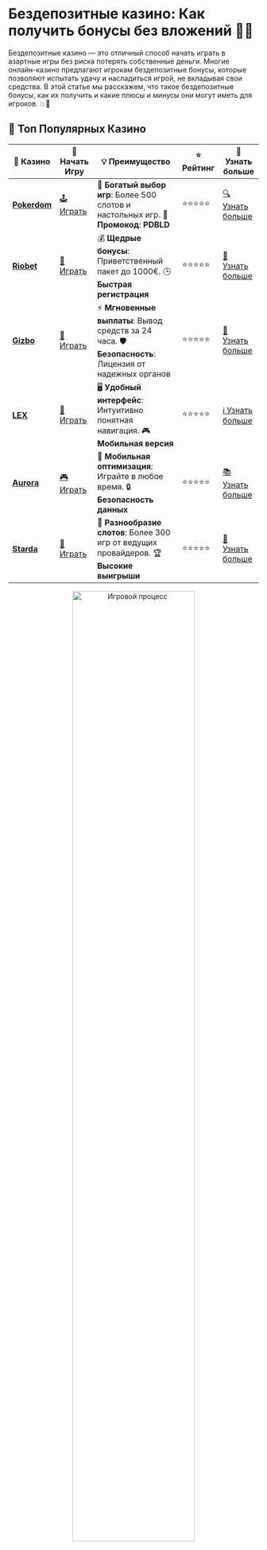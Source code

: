 # Бездепозитные казино: Как получить бонусы без вложений 💸🎰

Бездепозитные казино — это отличный способ начать играть в азартные игры без риска потерять собственные деньги. Многие онлайн-казино предлагают игрокам бездепозитные бонусы, которые позволяют испытать удачу и насладиться игрой, не вкладывая свои средства. В этой статье мы расскажем, что такое бездепозитные бонусы, как их получить и какие плюсы и минусы они могут иметь для игроков. 💥🎉

## 🌟 Топ Популярных Казино

| 🎲 **Казино** | 🔗 **Начать Игру** | 💡 **Преимущество** | ⭐ **Рейтинг** | 🔗 **Узнать больше** |
|--------------|---------------------|---------------------|----------------|----------------------|
| [**Pokerdom**](https://brandplay.link/4k77v2yx) | [🕹️ Играть](https://brandplay.link/4k77v2yx) | 🎉 **Богатый выбор игр**: Более 500 слотов и настольных игр. 🎁 **Промокод**: **PDBLD** | ⭐⭐⭐⭐⭐ | [🔍 Узнать больше](https://brandplay.link/4k77v2yx) |
| [**Riobet**](https://brandplay.link/7xBLTPyj) | [🎰 Играть](https://brandplay.link/7xBLTPyj) | 💰 **Щедрые бонусы**: Приветственный пакет до 1000€. 🕒 **Быстрая регистрация** | ⭐⭐⭐⭐⭐ | [📖 Узнать больше](https://brandplay.link/7xBLTPyj) |
| [**Gizbo**](https://brandplay.link/bprXw4YV) | [🎲 Играть](https://brandplay.link/bprXw4YV) | ⚡ **Мгновенные выплаты**: Вывод средств за 24 часа. 🛡️ **Безопасность**: Лицензия от надежных органов | ⭐⭐⭐⭐⭐ | [📝 Узнать больше](https://brandplay.link/bprXw4YV) |
| [**LEX**](https://brandplay.link/zW4hdDFV) | [🤑 Играть](https://brandplay.link/zW4hdDFV) | 🖥️ **Удобный интерфейс**: Интуитивно понятная навигация. 🎮 **Мобильная версия** | ⭐⭐⭐⭐⭐ | [ℹ️ Узнать больше](https://brandplay.link/zW4hdDFV) |
| [**Aurora**](https://10trafic-stat2.com/click/668546556bcc6313411604bd/6766/13032/subaccount) | [🎮 Играть](https://10trafic-stat2.com/click/668546556bcc6313411604bd/6766/13032/subaccount) | 📱 **Мобильная оптимизация**: Играйте в любое время. 🔒 **Безопасность данных** | ⭐⭐⭐⭐⭐ | [📚 Узнать больше](https://10trafic-stat2.com/click/668546556bcc6313411604bd/6766/13032/subaccount) |
| [**Starda**](https://brandplay.link/fB7xwRFL) | [🎯 Играть](https://brandplay.link/fB7xwRFL) | 🎰 **Разнообразие слотов**: Более 300 игр от ведущих провайдеров. 🏆 **Высокие выигрыши** | ⭐⭐⭐⭐⭐ | [🔎 Узнать больше](https://brandplay.link/fB7xwRFL) |

<div align="center">
    <img src="https://i.pinimg.com/originals/1d/b3/25/1db325483acbe642c6d4e6fdd73a4988.gif" alt="Игровой процесс" width="70%">
</div>

## 💎 Лучшие Бонусы и Акции

| 🎲 **Казино** | 🔗 **Начать Игру** | 💡 **Преимущество** | ⭐ **Рейтинг** | 🔗 **Узнать больше** |
|--------------|---------------------|---------------------|----------------|----------------------|
| [**Kometa**](https://brandplay.link/8ZymQJV8) | [🎰 Играть](https://brandplay.link/8ZymQJV8) | 🎁 **Эксклюзивные бонусы**: Регулярные акции и промо. 🔄 **Программы лояльности** | ⭐⭐⭐⭐☆ | [🔍 Узнать больше](https://brandplay.link/8ZymQJV8) |
| [**R7**](https://brandplay.link/bMd3Yjsw) | [🕹️ Играть](https://brandplay.link/bMd3Yjsw) | 🕒 **Круглосуточная поддержка**: Всегда на связи. 💸 **Высокие лимиты** | ⭐⭐⭐⭐☆ | [📖 Узнать больше](https://brandplay.link/bMd3Yjsw) |
| [**7K**](https://brandplay.link/BvQyFShp) | [🎲 Играть](https://brandplay.link/BvQyFShp) | 🌟 **Эксклюзивные бонусы**: Только для VIP игроков. 🎉 **Сезонные акции** | ⭐⭐⭐⭐☆ | [📝 Узнать больше](https://brandplay.link/BvQyFShp) |
| [**Kent**](https://brandplay.link/Fv2WP3js) | [🤑 Играть](https://brandplay.link/Fv2WP3js) | 📈 **Высокий RTP**: Более 98%. 💼 **Профессиональная поддержка** | ⭐⭐⭐⭐☆ | [ℹ️ Узнать больше](https://brandplay.link/Fv2WP3js) |
| [**1Xslots**](https://brandplay.link/hSB1khtr) | [🎮 Играть](https://brandplay.link/hSB1khtr) | 🎉 **Множество акций**: Еженедельные бонусы и турниры. 🛡️ **Безопасность** | ⭐⭐⭐⭐☆ | [📚 Узнать больше](https://brandplay.link/hSB1khtr) |
| [**Gama**](https://brandplay.link/j6NMKsDz) | [🎯 Играть](https://brandplay.link/j6NMKsDz) | 🔍 **Интуитивный интерфейс**: Легкость использования. 🏅 **Престижные турниры** | ⭐⭐⭐⭐☆ | [🔎 Узнать больше](https://brandplay.link/j6NMKsDz) |

<div align="center">
    <img src="https://i.pinimg.com/originals/1d/b3/25/1db325483acbe642c6d4e6fdd73a4988.gif" alt="Игровой процесс" width="70%">
</div>

## 🚀 Быстрые Выигрыши и Поддержка

| 🎲 **Казино** | 🔗 **Начать Игру** | 💡 **Преимущество** | ⭐ **Рейтинг** | 🔗 **Узнать больше** |
|--------------|---------------------|---------------------|----------------|----------------------|
| [**Onion**](https://brandplay.link/zBGRVpQ9) | [🎰 Играть](https://brandplay.link/zBGRVpQ9) | 🤑 **Низкие ставки**: Идеально для начинающих. 🔄 **Быстрые выводы** | ⭐⭐⭐⭐☆ | [🔍 Узнать больше](https://brandplay.link/zBGRVpQ9) |
| [**Чемпион**](https://temon-gter.cfd/go/lRq?p80412p304504pcc44t17455) | [🕹️ Играть](https://temon-gter.cfd/go/lRq?p80412p304504pcc44t17455) | 🏅 **Лояльная программа**: Награды за активность. 🎁 **Ежемесячные бонусы** | ⭐⭐⭐⭐☆ | [📖 Узнать больше](https://temon-gter.cfd/go/lRq?p80412p304504pcc44t17455) |
| [**Vavada**](https://vavadapartner.pro/?promo=ea5c9275-6854-4505-94fc-95ab18221945-linkb2) | [🎲 Играть](https://vavadapartner.pro/?promo=ea5c9275-6854-4505-94fc-95ab18221945-linkb2) | 🚀 **Быстрая регистрация**: Начните играть мгновенно. 🔐 **Безопасные транзакции** | ⭐⭐⭐⭐☆ | [📝 Узнать больше](https://vavadapartner.pro/?promo=ea5c9275-6854-4505-94fc-95ab18221945-linkb2) |
| [**Friends**](https://gofriends.kim/linkb2) | [🤑 Играть](https://gofriends.kim/linkb2) | 🤝 **Социальные игры**: Играйте с друзьями. 🌐 **Мультиплатформенность** | ⭐⭐⭐⭐☆ | [ℹ️ Узнать больше](https://gofriends.kim/linkb2) |
| [**1WIN**](https://brandplay.link/smXVpBbG) | [🎮 Играть](https://brandplay.link/smXVpBbG) | 🏆 **Спортивные ставки**: Широкий выбор видов спорта. 💵 **Высокие коэффициенты** | ⭐⭐⭐⭐☆ | [📚 Узнать больше](https://brandplay.link/smXVpBbG) |
| [**Drip**](https://drp-ircp01.com/c07e6a3db) | [🎯 Играть](https://drp-ircp01.com/c07e6a3db) | 🌐 **Инновационные игры**: Новейшие игровые технологии. 🛡️ **Высокая безопасность** | ⭐⭐⭐⭐☆ | [🔎 Узнать больше](https://drp-ircp01.com/c07e6a3db) |
| [**JoyCasino**](https://rpc30.call2me.pro/?/ru/registration?apkpop=0&partner=p24970p3291217pc98f) | [🎰 Играть](https://rpc30.call2me.pro/?/ru/registration?apkpop=0&partner=p24970p3291217pc98f) | 🎁 **Приятные бонусы**: Ежедневные акции и подарки. 🕹️ **Разнообразие игр** | ⭐⭐⭐⭐☆ | [🔍 Узнать больше](https://rpc30.call2me.pro/?/ru/registration?apkpop=0&partner=p24970p3291217pc98f) |

<div align="center">
    <img src="https://i.pinimg.com/originals/1d/b3/25/1db325483acbe642c6d4e6fdd73a4988.gif" alt="Игровой процесс" width="70%">
</div>
---

✨ **Выбирайте лучшее казино для себя и наслаждайтесь игрой! Удачи!** ✨

## Что такое бездепозитные казино? 🏆

Бездепозитное казино предлагает бонусы, которые можно использовать для игры, не внося собственные деньги на счет. Это может быть либо денежный бонус, либо бесплатные вращения (фриспины), которые позволяют вам начать игру на реальные деньги без обязательств. Бонусы за регистрацию без депозита — это привлекательная возможность для новичков и опытных игроков протестировать казино без финансовых рисков.

### Виды бездепозитных бонусов 💎

1. **Бонусы в виде денег** 💵

Некоторые казино предлагают бездепозитные бонусы в виде денежных средств, которые можно использовать для ставок на игровые автоматы, рулетку или другие игры. Обычно такие бонусы бывают небольшими, например, 10-20 долларов, но этого достаточно, чтобы начать игру и получить первые впечатления.

2. **Фриспины (бесплатные вращения)** 🎰

Другой популярный вариант — это бездепозитные фриспины. Казино дают вам бесплатные вращения на определённых слотах. Выигрыши от фриспинов могут быть использованы для дальнейшей игры или переведены в реальные деньги.

3. **Бонусы за регистрацию** 🎁

Многие онлайн-казино предоставляют бонусы за регистрацию, которые не требуют внесения депозита. Как правило, для получения такого бонуса достаточно зарегистрироваться и подтвердить свой аккаунт. Это отличный способ начать играть без вложений.

## Как получить бездепозитный бонус? 🎯

1. **Выбор казино** 🏅

Для начала выберите онлайн-казино, которое предлагает бездепозитные бонусы. Важно ознакомиться с условиями и правилами получения бонусов, так как они могут различаться в зависимости от казино.

2. **Регистрация в казино** 📝

Чтобы получить бездепозитный бонус, вам нужно зарегистрироваться на платформе. Обычно процесс регистрации включает в себя создание аккаунта с личной информацией и подтверждение вашей учетной записи через электронную почту или SMS.

3. **Активировать бонус** 🔑

После регистрации, бездепозитные бонусы могут быть автоматически зачислены на ваш счет или потребуют активации с использованием промокода. Обязательно ознакомьтесь с условиями для того, чтобы не упустить бонусы, которые казино предоставляет новым игрокам.

4. **Играть и выигрывать** 💰

После получения бонуса вы можете сразу начать играть. Выигрыши могут быть использованы для дальнейшей игры или выведены на реальный счет, в зависимости от условий казино.

## Преимущества бездепозитных бонусов 🎉

### 1. **Без риска и вложений** 💸

Основное преимущество бездепозитных бонусов — это возможность играть без вложения собственных средств. Это отличный способ испытать удачу и протестировать казино, не рискуя своими деньгами.

### 2. **Идеально для новичков** 👶

Для новичков, которые только начинают знакомиться с азартными играми, бездепозитные бонусы являются отличной возможностью понять, как работает казино, не рискуя реальными деньгами. Это помогает почувствовать уверенность перед игрой на реальные деньги.

### 3. **Опыт в игре с реальными ставками** 🎰

Бездепозитные бонусы дают возможность не только познакомиться с казино, но и испытать азарт настоящей игры на реальные деньги. Это позволяет вам понять механику слотов, рулетки и других игр, а также изучить бонусные функции, без финансовых рисков.

### 4. **Потенциал для реальных выигрышей** 🏆

Несмотря на то, что бездепозитные бонусы не требуют вложений, они могут принести реальный выигрыш. Если вам удастся выиграть, вы можете перевести свои средства на реальный счет и вывести деньги.

## Недостатки бездепозитных бонусов ⚠️

### 1. **Ограничения на вывод** 🔒

Один из недостатков бездепозитных бонусов — это часто ограниченные условия для вывода выигрыша. Чтобы вывести деньги, вам может потребоваться выполнить определённые требования, например, отыграть бонус определённое количество раз.

### 2. **Ограниченный выбор игр** 🎮

Иногда бездепозитные бонусы можно использовать только на определённые игры или игровые автоматы. Это может ограничить ваши возможности и не позволить вам испытать всю коллекцию игр в казино.

### 3. **Временные ограничения** ⏳

Многие бездепозитные бонусы имеют временные ограничения, и если вы не используете их в течение указанного времени, бонус может быть аннулирован.

## Какие казино предлагают бездепозитные бонусы? 🎲

Многие крупные и уважаемые онлайн-казино предлагают бездепозитные бонусы новым игрокам. Чтобы найти лучшее предложение, вам следует обратить внимание на рейтинги казино и отзывы игроков. Выбирайте лицензированные платформы с прозрачными условиями и хорошей репутацией.

## Заключение

Бездепозитные казино — это отличный способ начать играть в азартные игры без вложений и рисков. Они предлагают игрокам шанс испытать удачу, изучить механики игр и, возможно, заработать деньги без того, чтобы вносить депозит. Если вы новичок или просто хотите попробовать новое казино, бездепозитные бонусы будут для вас отличным стартом. 🎉

**Не упустите шанс начать играть без риска и получить свои первые выигрыши!** 💰🎰
